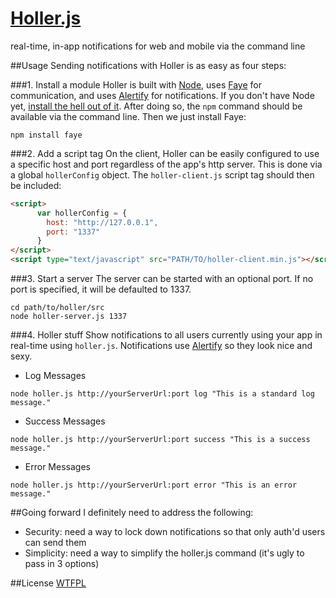 [Holler.js](http://bitpshr.info/holler)
=================

real-time, in-app notifications for web and mobile via the command line

##Usage
Sending notifications with Holler is as easy as four steps:

###1. Install a module
Holler is built with <a href="http://nodejs.org/">Node</a>, uses <a href="http://faye.jcoglan.com/">Faye</a> for communication, and uses <a href="http://fabien-d.github.com/alertify.js/">Alertify</a> for notifications. If you don't have Node yet, <a href="http://nodejs.org/">install the hell out of it</a>. After doing so, the <code>npm</code> command should be available via the command line. Then we just install Faye:
```console
npm install faye
```

###2. Add a script tag
On the client, Holler can be easily configured to use a specific host and port regardless of the app's http server. This is done via a global <code>hollerConfig</code> object. The <code>holler-client.js</code> script tag should then be included:
```html
<script>
      var hollerConfig = {
        host: "http://127.0.0.1",
        port: "1337"
      }
</script>
<script type="text/javascript" src="PATH/TO/holler-client.min.js"></script>
```

###3. Start a server
The server can be started with an optional port. If no port is specified, it will be defaulted to 1337.
```console
cd path/to/holler/src 
node holler-server.js 1337
```

###4. Holler stuff
Show notifications to all users currently using your app in real-time using <code>holler.js</code>. Notifications use <a href="http://fabien-d.github.com/alertify.js/">Alertify</a> so they look nice and sexy.
* Log Messages

```console
node holler.js http://yourServerUrl:port log "This is a standard log message."
```

* Success Messages

```console
node holler.js http://yourServerUrl:port success "This is a success message."
```

* Error Messages

```console
node holler.js http://yourServerUrl:port error "This is an error message."
```

##Going forward
I definitely need to address the following:

* Security: need a way to lock down notifications so that only auth'd users can send them
* Simplicity: need a way to simplify the holler.js command (it's ugly to pass in 3 options)


##License
[WTFPL](http://sam.zoy.org/wtfpl/)
